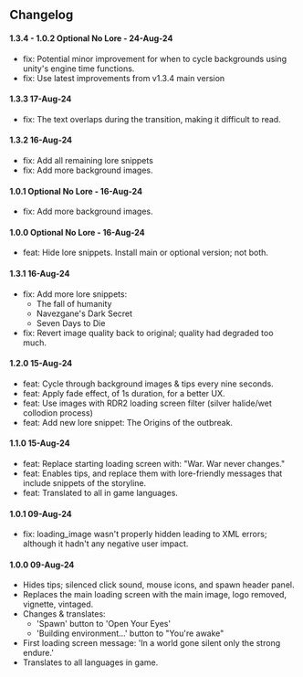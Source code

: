 ## Changelog

#### 1.3.4 - 1.0.2 Optional No Lore - 24-Aug-24

- fix: Potential minor improvement for when to cycle backgrounds using unity's engine time functions.
- fix: Use latest improvements from v1.3.4 main version

#### 1.3.3 17-Aug-24

- fix: The text overlaps during the transition, making it difficult to read.

#### 1.3.2 16-Aug-24

- fix: Add all remaining lore snippets
- fix: Add more background images.

#### 1.0.1 Optional No Lore - 16-Aug-24

- fix: Add more background images.

#### 1.0.0 Optional No Lore - 16-Aug-24

- feat: Hide lore snippets. Install main or optional version; not both.

#### 1.3.1 16-Aug-24

- fix: Add more lore snippets:
    - The fall of humanity
    - Navezgane's Dark Secret
    - Seven Days to Die
- fix: Revert image quality back to original; quality had degraded too much.

#### 1.2.0 15-Aug-24

- feat: Cycle through background images & tips every nine seconds.
- feat: Apply fade effect, of 1s duration, for a better UX.
- feat: Use images with RDR2 loading screen filter (silver halide/wet collodion process)
- feat: Add new lore snippet: The Origins of the outbreak.

#### 1.1.0 15-Aug-24

- feat: Replace starting loading screen with: "War. War never changes."
- feat: Enables tips, and replace them with lore-friendly messages that include snippets of the storyline.
- feat: Translated to all in game languages.

#### 1.0.1 09-Aug-24

- fix: loading_image wasn't properly hidden leading to XML errors; although it hadn't any negative user impact.

#### 1.0.0 09-Aug-24

- Hides tips; silenced click sound, mouse icons, and spawn header panel.
- Replaces the main loading screen with the main image, logo removed, vignette, vintaged.
- Changes & translates:
    - 'Spawn' button to 'Open Your Eyes'
    - 'Building environment...' button to "You're awake"
- First loading screen message: 'In a world gone silent only the strong endure.'
- Translates to all languages in game.
